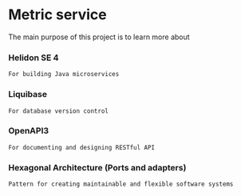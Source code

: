 # Metric service
The main purpose of this project is to learn more about 

### Helidon SE 4
    For building Java microservices
### Liquibase
    For database version control
### OpenAPI3
    For documenting and designing RESTful API
### Hexagonal Architecture (Ports and adapters)
    Pattern for creating maintainable and flexible software systems
